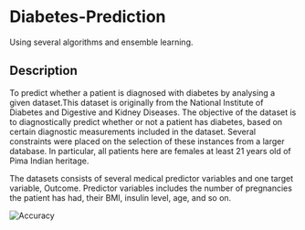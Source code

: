 # Diabetes-Prediction
Using several algorithms and ensemble learning.

## Description
To predict whether a patient is diagnosed with diabetes by analysing a given dataset.This dataset is originally from the National Institute of Diabetes and Digestive and Kidney Diseases. The objective of the dataset is to diagnostically predict whether or not a patient has diabetes, based on certain diagnostic measurements included in the dataset. Several constraints were placed on the selection of these instances from a larger database. In particular, all patients here are females at least 21 years old of Pima Indian heritage.

The datasets consists of several medical predictor variables and one target variable, Outcome. Predictor variables includes the number of pregnancies the patient has had, their BMI, insulin level, age, and so on.



![Accuracy](https://user-images.githubusercontent.com/40026126/62755087-347a5480-ba90-11e9-8068-0517a31f7e65.png)
